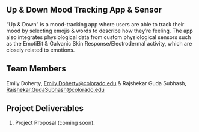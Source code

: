 ## Up & Down Mood Tracking App & Sensor 

“Up & Down” is a mood-tracking app where users are able to track their mood by selecting emojis & words to describe how they’re feeling. The app also integrates physiological data from custom physiological sensors such as the EmotiBit & Galvanic Skin Response/Electrodermal activity, which are closely related to emotions. 

## Team Members

Emily Doherty, Emily.Doherty@colorado.edu &
Rajshekar Guda Subhash, Rajshekar.GudaSubhash@colorado.edu

## Project Deliverables 

1. Project Proposal (coming soon). 
